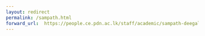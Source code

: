 ```yaml
---
layout: redirect
permalink: /sampath.html
forward_url:  https://people.ce.pdn.ac.lk/staff/academic/sampath-deegalla/
---
```

